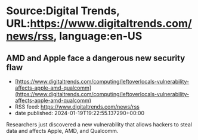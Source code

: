 # Source:Digital Trends, URL:https://www.digitaltrends.com/news/rss, language:en-US

## AMD and Apple face a dangerous new security flaw
 - [https://www.digitaltrends.com/computing/leftoverlocals-vulnerability-affects-apple-amd-qualcomm](https://www.digitaltrends.com/computing/leftoverlocals-vulnerability-affects-apple-amd-qualcomm)
 - RSS feed: https://www.digitaltrends.com/news/rss
 - date published: 2024-01-19T19:22:55.137290+00:00

Researchers just discovered a new vulnerability that allows hackers to steal data and affects Apple, AMD, and Qualcomm.

